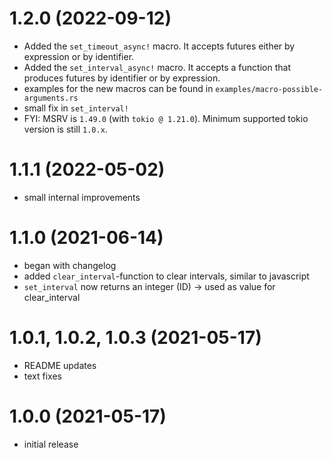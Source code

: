 # 1.2.0 (2022-09-12)
- Added the `set_timeout_async!` macro. It accepts futures either by expression or by identifier.
- Added the `set_interval_async!` macro. It accepts a function that produces futures by identifier
  or by expression.
- examples for the new macros can be found in `examples/macro-possible-arguments.rs`
- small fix in `set_interval!`
- FYI: MSRV is `1.49.0` (with `tokio @ 1.21.0`). Minimum supported tokio version is still `1.0.x`.

# 1.1.1 (2022-05-02)
- small internal improvements

# 1.1.0 (2021-06-14)
- began with changelog
- added `clear_interval`-function to clear intervals, similar to javascript
- `set_interval` now returns an integer (ID) -> used as value for clear_interval

# 1.0.1, 1.0.2, 1.0.3 (2021-05-17)
- README updates
- text fixes

# 1.0.0 (2021-05-17)
- initial release
